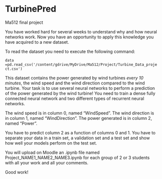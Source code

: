 # TurbinePred
Ma512 final project



  You have worked hard for several weeks to understand why and how neural networks work. Now you have an opportunity to apply this knowledge you have acquired to a new dataset.

 To read the dataset you need to execute the following command:

`data =pd.read_csv('/content/gdrive/MyDrive/Ma512/Project/Turbine_Data_project.csv')`

 This dataset contains the power generated by wind turbines *every 10 minutes*, the wind speed and the wind direction compared to the wind turbine. Your task is to use several neural networks to perform a prediction of the power generated by the wind turbine! You need to train a dense fully connected neural network and two different types of recurrent neural networks.

The wind speed is in column 0, named “WindSpeed”.
The wind direction is in column 1, named “WindDirection”.
The power generated is in column 2, named “Power”.

 You have to predict column 2 as a function of columns 0 and 1. You have to separate your data in a train set, a validation set and a test set and show how well your models perform on the test set.

 You will upload on Moodle an .ipynb file named Project_NAME1_NAME2_NAME3.ipynb for each group of 2 or 3 students with all your work and all your comments.



Good work!

